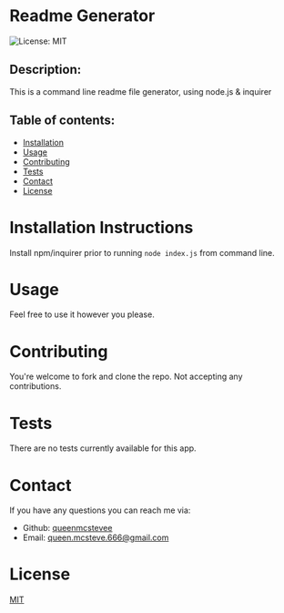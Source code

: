 # Readme Generator

![License: MIT](https://img.shields.io/badge/License-MIT-yellow.svg)

## Description:

This is a command line readme file generator, using node.js & inquirer

## Table of contents:

- [Installation](#installation)
- [Usage](#usage)
- [Contributing](#contributing)
- [Tests](#tests)
- [Contact](#contact)
- [License](#license)

# Installation Instructions

Install npm/inquirer prior to running `node index.js` from command line.

# Usage

Feel free to use it however you please.

# Contributing

You're welcome to fork and clone the repo. Not accepting any contributions.

# Tests

There are no tests currently available for this app.

# Contact

If you have any questions you can reach me via:

- Github: [queenmcstevee](https://github.com/queenmcstevee)
- Email: [queen.mcsteve.666@gmail.com](mailto:queen.mcsteve.666@gmail.com)

# License

[MIT](https://opensource.org/licenses/MIT)
